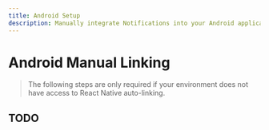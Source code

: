 ```yaml
---
title: Android Setup
description: Manually integrate Notifications into your Android application. 
---
```


# Android Manual Linking

> The following steps are only required if your environment does not have access to React Native
auto-linking. 

## TODO
